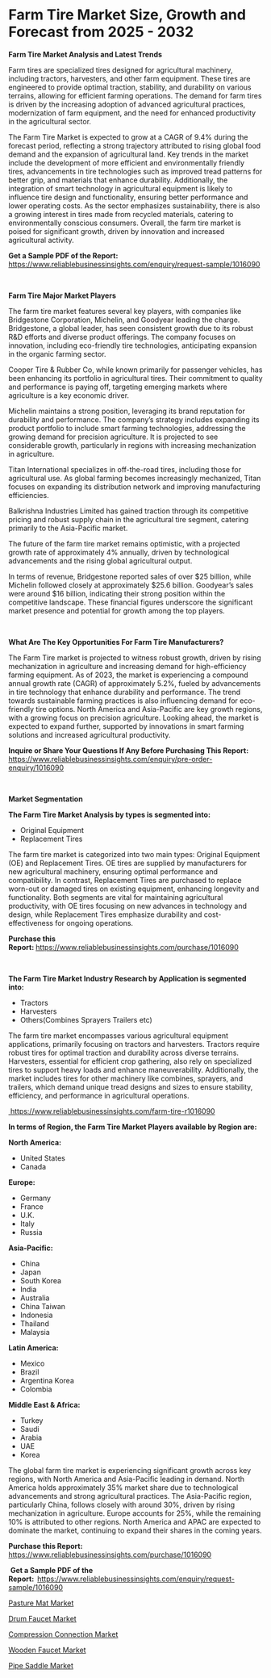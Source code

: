 <p><h1>Farm Tire Market Size, Growth and Forecast from 2025 - 2032</h1></p><p><strong>Farm Tire Market Analysis and Latest Trends</strong></p>
<p><p>Farm tires are specialized tires designed for agricultural machinery, including tractors, harvesters, and other farm equipment. These tires are engineered to provide optimal traction, stability, and durability on various terrains, allowing for efficient farming operations. The demand for farm tires is driven by the increasing adoption of advanced agricultural practices, modernization of farm equipment, and the need for enhanced productivity in the agricultural sector.</p><p>The Farm Tire Market is expected to grow at a CAGR of 9.4% during the forecast period, reflecting a strong trajectory attributed to rising global food demand and the expansion of agricultural land. Key trends in the market include the development of more efficient and environmentally friendly tires, advancements in tire technologies such as improved tread patterns for better grip, and materials that enhance durability. Additionally, the integration of smart technology in agricultural equipment is likely to influence tire design and functionality, ensuring better performance and lower operating costs. As the sector emphasizes sustainability, there is also a growing interest in tires made from recycled materials, catering to environmentally conscious consumers. Overall, the farm tire market is poised for significant growth, driven by innovation and increased agricultural activity.</p></p>
<p><strong>Get a Sample PDF of the Report:&nbsp;</strong> <a href="https://www.reliablebusinessinsights.com/enquiry/request-sample/1016090?utm_campaign=62&utm_medium=2&utm_source=Github&utm_content=ia&utm_term=06022025&utm_id=farm-tire">https://www.reliablebusinessinsights.com/enquiry/request-sample/1016090</a></p>
<p>&nbsp;</p>
<p><strong>Farm Tire Major Market Players</strong></p>
<p><p>The farm tire market features several key players, with companies like Bridgestone Corporation, Michelin, and Goodyear leading the charge. Bridgestone, a global leader, has seen consistent growth due to its robust R&D efforts and diverse product offerings. The company focuses on innovation, including eco-friendly tire technologies, anticipating expansion in the organic farming sector. </p><p>Cooper Tire & Rubber Co, while known primarily for passenger vehicles, has been enhancing its portfolio in agricultural tires. Their commitment to quality and performance is paying off, targeting emerging markets where agriculture is a key economic driver.</p><p>Michelin maintains a strong position, leveraging its brand reputation for durability and performance. The company’s strategy includes expanding its product portfolio to include smart farming technologies, addressing the growing demand for precision agriculture. It is projected to see considerable growth, particularly in regions with increasing mechanization in agriculture.</p><p>Titan International specializes in off-the-road tires, including those for agricultural use. As global farming becomes increasingly mechanized, Titan focuses on expanding its distribution network and improving manufacturing efficiencies.</p><p>Balkrishna Industries Limited has gained traction through its competitive pricing and robust supply chain in the agricultural tire segment, catering primarily to the Asia-Pacific market.</p><p>The future of the farm tire market remains optimistic, with a projected growth rate of approximately 4% annually, driven by technological advancements and the rising global agricultural output. </p><p>In terms of revenue, Bridgestone reported sales of over $25 billion, while Michelin followed closely at approximately $25.6 billion. Goodyear’s sales were around $16 billion, indicating their strong position within the competitive landscape. These financial figures underscore the significant market presence and potential for growth among the top players.</p></p>
<p>&nbsp;</p>
<p><strong>What Are The Key Opportunities For Farm Tire Manufacturers?</strong></p>
<p><p>The Farm Tire market is projected to witness robust growth, driven by rising mechanization in agriculture and increasing demand for high-efficiency farming equipment. As of 2023, the market is experiencing a compound annual growth rate (CAGR) of approximately 5.2%, fueled by advancements in tire technology that enhance durability and performance. The trend towards sustainable farming practices is also influencing demand for eco-friendly tire options. North America and Asia-Pacific are key growth regions, with a growing focus on precision agriculture. Looking ahead, the market is expected to expand further, supported by innovations in smart farming solutions and increased agricultural productivity.</p></p>
<p><strong>Inquire or Share Your Questions If Any Before Purchasing This Report:</strong> <a href="https://www.reliablebusinessinsights.com/enquiry/pre-order-enquiry/1016090?utm_campaign=62&utm_medium=2&utm_source=Github&utm_content=ia&utm_term=06022025&utm_id=farm-tire">https://www.reliablebusinessinsights.com/enquiry/pre-order-enquiry/1016090</a></p>
<p>&nbsp;</p>
<p><strong>Market Segmentation</strong></p>
<p><strong>The Farm Tire Market Analysis by types is segmented into:</strong></p>
<p><ul><li>Original Equipment</li><li>Replacement Tires</li></ul></p>
<p><p>The farm tire market is categorized into two main types: Original Equipment (OE) and Replacement Tires. OE tires are supplied by manufacturers for new agricultural machinery, ensuring optimal performance and compatibility. In contrast, Replacement Tires are purchased to replace worn-out or damaged tires on existing equipment, enhancing longevity and functionality. Both segments are vital for maintaining agricultural productivity, with OE tires focusing on new advances in technology and design, while Replacement Tires emphasize durability and cost-effectiveness for ongoing operations.</p></p>
<p><strong>Purchase this Report:&nbsp;</strong><a href="https://www.reliablebusinessinsights.com/purchase/1016090?utm_campaign=62&utm_medium=2&utm_source=Github&utm_content=ia&utm_term=06022025&utm_id=farm-tire">https://www.reliablebusinessinsights.com/purchase/1016090</a></p>
<p>&nbsp;</p>
<p><strong>The Farm Tire Market Industry Research by Application is segmented into:</strong></p>
<p><ul><li>Tractors</li><li>Harvesters</li><li>Others(Combines Sprayers Trailers etc)</li></ul></p>
<p><p>The farm tire market encompasses various agricultural equipment applications, primarily focusing on tractors and harvesters. Tractors require robust tires for optimal traction and durability across diverse terrains. Harvesters, essential for efficient crop gathering, also rely on specialized tires to support heavy loads and enhance maneuverability. Additionally, the market includes tires for other machinery like combines, sprayers, and trailers, which demand unique tread designs and sizes to ensure stability, efficiency, and performance in agricultural operations.</p></p>
<p><a href="https://www.reliablebusinessinsights.com/farm-tire-r1016090?utm_campaign=62&utm_medium=2&utm_source=Github&utm_content=ia&utm_term=06022025&utm_id=farm-tire">&nbsp;https://www.reliablebusinessinsights.com/farm-tire-r1016090</a></p>
<p><strong>In terms of Region, the Farm Tire Market Players available by Region are:</strong></p>
<p>
    <p> <strong> North America: </strong>
        <ul>
            <li>United States</li>
            <li>Canada</li>
        </ul>
        </p> 
    <p> <strong> Europe: </strong>
        <ul>
            <li>Germany</li>
            <li>France</li>
            <li>U.K.</li>
            <li>Italy</li>
            <li>Russia</li>
        </ul>
        </p> 
    <p> <strong> Asia-Pacific: </strong>
        <ul>
            <li>China</li>
            <li>Japan</li>
            <li>South Korea</li>
            <li>India</li>
            <li>Australia</li>
            <li>China Taiwan</li>
            <li>Indonesia</li>
            <li>Thailand</li>
            <li>Malaysia</li>
        </ul>
        </p> 
    <p> <strong> Latin America: </strong>
        <ul>
            <li>Mexico</li>
            <li>Brazil</li>
            <li>Argentina Korea</li>
            <li>Colombia</li>
        </ul>
        </p> 
    <p> <strong> Middle East & Africa: </strong>
        <ul>
            <li>Turkey</li>
            <li>Saudi</li>
            <li>Arabia</li>
            <li>UAE</li>
            <li>Korea</li>
        </ul>
    </p>
    </p>
<p><p>The global farm tire market is experiencing significant growth across key regions, with North America and Asia-Pacific leading in demand. North America holds approximately 35% market share due to technological advancements and strong agricultural practices. The Asia-Pacific region, particularly China, follows closely with around 30%, driven by rising mechanization in agriculture. Europe accounts for 25%, while the remaining 10% is attributed to other regions. North America and APAC are expected to dominate the market, continuing to expand their shares in the coming years.</p></p>
<p><strong>Purchase this Report: </strong><a href="https://www.reliablebusinessinsights.com/purchase/1016090?utm_campaign=62&utm_medium=2&utm_source=Github&utm_content=ia&utm_term=06022025&utm_id=farm-tire">https://www.reliablebusinessinsights.com/purchase/1016090</a></p>
<p>&nbsp;<strong>Get a Sample PDF of the Report:&nbsp;&nbsp;</strong><a href="https://www.reliablebusinessinsights.com/enquiry/request-sample/1016090?utm_campaign=62&utm_medium=2&utm_source=Github&utm_content=ia&utm_term=06022025&utm_id=farm-tire">https://www.reliablebusinessinsights.com/enquiry/request-sample/1016090</a></p>
<p><strong></strong></p>
<p><p><a href="https://github.com/vilolakoreni/Market-Research-Report-List-1/blob/main/pasture-mat-market.md?utm_campaign=62&utm_medium=2&utm_source=Github&utm_content=ia&utm_term=06022025&utm_id=farm-tire">Pasture Mat Market</a></p><p><a href="https://github.com/iwciasylvya/Market-Research-Report-List-1/blob/main/drum-faucet-market.md?utm_campaign=62&utm_medium=2&utm_source=Github&utm_content=ia&utm_term=06022025&utm_id=farm-tire">Drum Faucet Market</a></p><p><a href="https://github.com/paljuhubeyde/Market-Research-Report-List-1/blob/main/compression-connection-market.md?utm_campaign=62&utm_medium=2&utm_source=Github&utm_content=ia&utm_term=06022025&utm_id=farm-tire">Compression Connection Market</a></p><p><a href="https://github.com/buqjavesora/Market-Research-Report-List-1/blob/main/wooden-faucet-market.md?utm_campaign=62&utm_medium=2&utm_source=Github&utm_content=ia&utm_term=06022025&utm_id=farm-tire">Wooden Faucet Market</a></p><p><a href="https://github.com/miottaredlin79/Market-Research-Report-List-1/blob/main/pipe-saddle-market.md?utm_campaign=62&utm_medium=2&utm_source=Github&utm_content=ia&utm_term=06022025&utm_id=farm-tire">Pipe Saddle Market</a></p></p>
